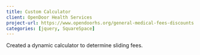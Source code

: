 ```yaml
---
title: Custom Calculator
client: OpenDoor Health Services
project-url: https://www.opendoorhs.org/general-medical-fees-discounts
categories: [jquery, SquareSpace]
---
```


Created a dynamic calculator to determine sliding fees.
